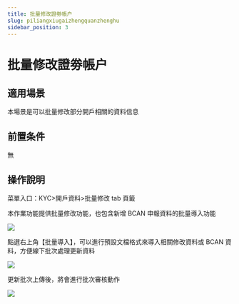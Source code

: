 ```yaml
---
title: 批量修改證劵帳户
slug: piliangxiugaizhengquanzhenghu
sidebar_position: 3
---
```



# 批量修改證劵帳户

## 適用場景

本場景是可以批量修改部分開戶相關的資料信息

## 前置条件

無

## 操作說明

 菜單入口：KYC&gt;開戶資料&gt;批量修改 tab 頁籤 

本作業功能提供批量修改功能，也包含新增 BCAN 申報資料的批量導入功能

<img src="/assets/GIxybGttKo3ZEkxD0hsc9gucnme.png"/>

點選右上角【批量導入】，可以進行預設文檔格式來導入相關修改資料或 BCAN 資料，方便線下批次處理更新資料

<img src="/assets/QrehbKVNWoE4uJxYlqOcriodnkc.png"/>

更新批次上傳後，將會進行批次審核動作

<img src="/assets/R8pCbYLJBoObYuxbltZcCsX4nZb.png"/>

